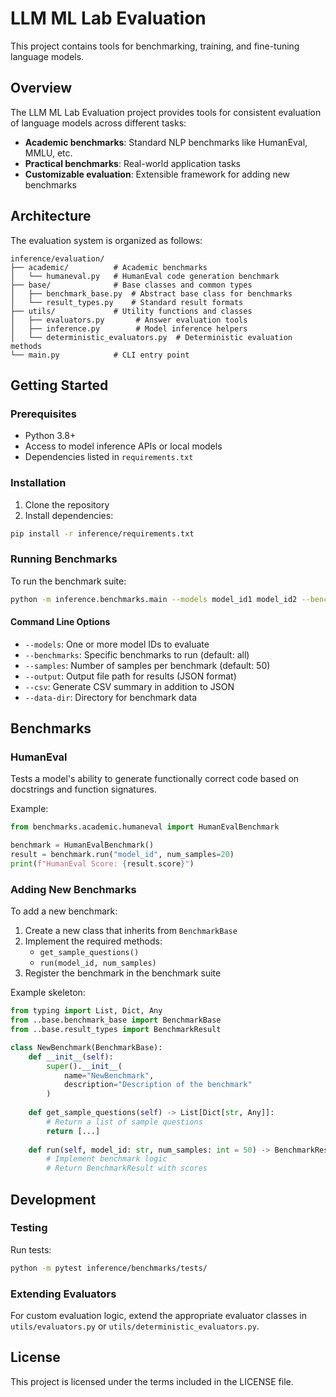 # LLM ML Lab Evaluation

This project contains tools for benchmarking, training, and fine-tuning language models.

## Overview

The LLM ML Lab Evaluation project provides tools for consistent evaluation of language models across different tasks:

- **Academic benchmarks**: Standard NLP benchmarks like HumanEval, MMLU, etc.
- **Practical benchmarks**: Real-world application tasks
- **Customizable evaluation**: Extensible framework for adding new benchmarks

## Architecture

The evaluation system is organized as follows:

```text
inference/evaluation/
├── academic/          # Academic benchmarks
│   └── humaneval.py   # HumanEval code generation benchmark
├── base/              # Base classes and common types
│   ├── benchmark_base.py  # Abstract base class for benchmarks
│   └── result_types.py    # Standard result formats
├── utils/             # Utility functions and classes
│   ├── evaluators.py       # Answer evaluation tools
│   ├── inference.py        # Model inference helpers
│   └── deterministic_evaluators.py  # Deterministic evaluation methods
└── main.py            # CLI entry point
```

## Getting Started

### Prerequisites

- Python 3.8+
- Access to model inference APIs or local models
- Dependencies listed in `requirements.txt`

### Installation

1. Clone the repository
2. Install dependencies:

```bash
pip install -r inference/requirements.txt
```

### Running Benchmarks

To run the benchmark suite:

```bash
python -m inference.benchmarks.main --models model_id1 model_id2 --benchmarks humaneval mmlu
```

#### Command Line Options

- `--models`: One or more model IDs to evaluate
- `--benchmarks`: Specific benchmarks to run (default: all)
- `--samples`: Number of samples per benchmark (default: 50)
- `--output`: Output file path for results (JSON format)
- `--csv`: Generate CSV summary in addition to JSON
- `--data-dir`: Directory for benchmark data

## Benchmarks

### HumanEval

Tests a model's ability to generate functionally correct code based on docstrings and function signatures.

Example:

```python
from benchmarks.academic.humaneval import HumanEvalBenchmark

benchmark = HumanEvalBenchmark()
result = benchmark.run("model_id", num_samples=20)
print(f"HumanEval Score: {result.score}")
```

### Adding New Benchmarks

To add a new benchmark:

1. Create a new class that inherits from `BenchmarkBase`
2. Implement the required methods:
   - `get_sample_questions()`
   - `run(model_id, num_samples)`
3. Register the benchmark in the benchmark suite

Example skeleton:

```python
from typing import List, Dict, Any
from ..base.benchmark_base import BenchmarkBase
from ..base.result_types import BenchmarkResult

class NewBenchmark(BenchmarkBase):
    def __init__(self):
        super().__init__(
            name="NewBenchmark", 
            description="Description of the benchmark"
        )
    
    def get_sample_questions(self) -> List[Dict[str, Any]]:
        # Return a list of sample questions
        return [...]
    
    def run(self, model_id: str, num_samples: int = 50) -> BenchmarkResult:
        # Implement benchmark logic
        # Return BenchmarkResult with scores
```

## Development

### Testing

Run tests:

```bash
python -m pytest inference/benchmarks/tests/
```

### Extending Evaluators

For custom evaluation logic, extend the appropriate evaluator classes in `utils/evaluators.py` or `utils/deterministic_evaluators.py`.

## License

This project is licensed under the terms included in the LICENSE file.
